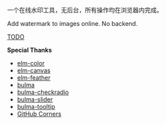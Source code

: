 ﻿一个在线水印工具，无后台，所有操作均在浏览器内完成。

Add watermark to images online. No backend.

[TODO](https://github.com/owlcatalyst/watermark1/projects/1)

**Special Thanks**

- [elm-color](https://github.com/avh4/elm-color/)
- [elm-canvas](https://github.com/joakin/elm-canvas)
- [elm-feather](https://github.com/feathericons/elm-feather)
- [bulma](https://bulma.io/)
- [bulma-checkradio](https://wikiki.github.io/form/checkradio/)
- [bulma-slider](https://wikiki.github.io/form/slider/)
- [bulma-tooltip](https://github.com/CreativeBulma/bulma-tooltip/)
- [GitHub Corners](https://github.com/tholman/github-corners)
